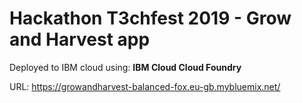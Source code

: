 
# Hackathon T3chfest 2019 - Grow and Harvest app
Deployed to IBM cloud using: **IBM Cloud Cloud Foundry**

URL: https://growandharvest-balanced-fox.eu-gb.mybluemix.net/